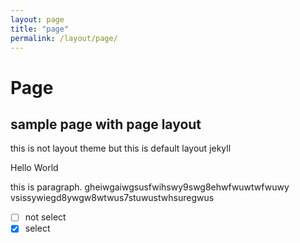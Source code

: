 ```yaml
---
layout: page
title: "page"
permalink: /layout/page/
---
```


# Page
## sample page with page layout
this is not layout theme but this is default layout jekyll

Hello World

this is paragraph. gheiwgaiwgsusfwihswy9swg8ehwfwuwtwfwuwy
vsissywiegd8ywgw8wtwus7stuwustwhsuregwus
- [ ] not select
- [X] select
